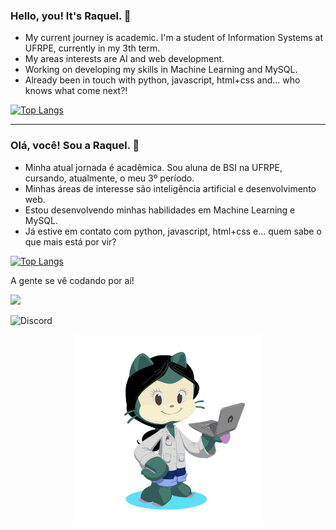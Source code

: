 ### Hello, you! It's Raquel. 👋

<ul>
  <li>My current journey is academic. I'm a student of Information Systems at UFRPE, currently in my 3th term.</li>
  <li>My areas interests are AI and web development.</li>
  <li>Working on developing my skills in Machine Learning and MySQL.</li>
  <li>Already been in touch with python, javascript, html+css and... who knows what come next?! </li>
</ul>

[![Top Langs](https://github-readme-stats.vercel.app/api/top-langs/?username=xraquelsilva&layout=donut)](https://github.com/xraquelsilva/github-readme-stats)

---

### Olá, você! Sou a Raquel. 👋

<ul>
  <li>Minha atual jornada é acadêmica. Sou aluna de BSI na UFRPE, cursando, atualmente, o meu 3º período.</li>
  <li>Minhas áreas de interesse são inteligência artificial e desenvolvimento web.</li>
  <li>Estou desenvolvendo minhas habilidades em Machine Learning e MySQL.</li>
  <li>Já estive em contato com python, javascript, html+css e... quem sabe o que mais está por vir?</li>
</ul>

[![Top Langs](https://github-readme-stats.vercel.app/api/top-langs/?username=xraquelsilva&layout=donut)](https://github.com/xraquelsilva/github-readme-stats)

A gente se vê codando por aí!

<a href="https://www.instagram.com/raquelsilvax" alt="Instagram" target="_blank">
  <img src="https://img.shields.io/badge/-Instagram-DF0174?style=for-the-badge&labelColor=DF0174&logo=instagram&logoColor=white&link=https://www.instagram.com/raquelsilvax">
</a>

![Discord](https://img.shields.io/badge/Discord-%235865F2.svg?style=for-the-badge&logo=discord&logoColor=white)

<div align="center"> <img src="octocat-1686770367973.png" alt="" width="300px" /> </div>
